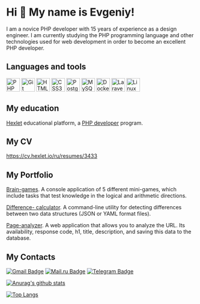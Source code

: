 Hi 👋 My name is Evgeniy!
========================

I am a novice PHP developer with 15 years of experience as a design engineer. I am currently studying the PHP programming language and other technologies used for web development in order to become an excellent PHP developer.

## Languages and tools


<p align="left">
  <a href="https://www.php.net/" target="_blank" rel="noreferrer"><img src="https://raw.githubusercontent.com/danielcranney/readme-generator/main/public/icons/skills/php-colored.svg" width="36" height="36" alt="PHP" /></a>
  <a href="https://git-scm.com/" target="_blank" rel="noreferrer"><img src="https://raw.githubusercontent.com/danielcranney/readme-generator/main/public/icons/skills/git-colored.svg" width="36" height="36" alt="Git" /></a>
  <a href="https://developer.mozilla.org/en-US/docs/Glossary/HTML5" target="_blank" rel="noreferrer"><img src="https://raw.githubusercontent.com/danielcranney/readme-generator/main/public/icons/skills/html5-colored.svg" width="36" height="36" alt="HTML5" /></a>
  <a href="https://www.w3.org/TR/CSS/#css" target="_blank" rel="noreferrer"><img src="https://raw.githubusercontent.com/danielcranney/readme-generator/main/public/icons/skills/css3-colored.svg" width="36" height="36" alt="CSS3" /></a>  
  <a href="https://www.postgresql.org/" target="_blank" rel="noreferrer"><img src="https://raw.githubusercontent.com/danielcranney/readme-generator/main/public/icons/skills/postgresql-colored.svg" width="36" height="36" alt="PostgreSQL" /></a>
  <a href="https://www.mysql.com/" target="_blank" rel="noreferrer"><img src="https://raw.githubusercontent.com/danielcranney/readme-generator/main/public/icons/skills/mysql-colored.svg" width="36" height="36" alt="MySQL" /></a>
  <a href="https://www.docker.com/" target="_blank" rel="noreferrer"><img src="https://raw.githubusercontent.com/danielcranney/readme-generator/main/public/icons/skills/docker-colored.svg" width="36" height="36" alt="Docker" /></a>
  <a href="https://laravel.com/" target="_blank" rel="noreferrer"><img src="https://raw.githubusercontent.com/danielcranney/readme-generator/main/public/icons/skills/laravel-colored.svg" width="36" height="36" alt="Laravel" /></a>
  <a href="https://www.linux.org" target="_blank" rel="noreferrer"><img src="https://raw.githubusercontent.com/danielcranney/readme-generator/main/public/icons/skills/linux-colored.svg" width="36" height="36" alt="Linux" /></a>
</p>

## My education

[Hexlet](https://ru.hexlet.io/u/kadykov_e_v)  educational platform, a [PHP developer](https://ru.hexlet.io/programs/php) program.

## My CV

https://cv.hexlet.io/ru/resumes/3433

## My Portfolio

[Brain-games](https://github.com/kadykovev/brain-games ). A console application of 5 different mini-games, which include tasks that test knowledge in the logical and arithmetic directions.

[Difference- calculator](https://github.com/kadykovev/difference-calculator ). A command-line utility for detecting differences between two data structures (JSON or YAML format files).

[Page-analyzer](https://github.com/kadykovev/page-analyzer ). A web application that allows you to analyze the URL. Its availability, response code, h1, title, description, and saving this data to the database.

## My Contacts
<p>
  <a href="mailto:evgeniykadykov1983@gmail.com"><img src="https://img.shields.io/badge/-Gmail-c14438?style=for-the-badge&logo=Gmail&logoColor=white" alt="Gmail Badge"></a>
    <a href="mailto:kadykov_e_v@mail.ru"><img src="https://img.shields.io/badge/-@mail.ru-2162f0?style=for-the-badge&logoColor=white" alt="Mail.ru Badge"></a>
  <a href="https://t.me/kadykov_e_v"><img src="https://img.shields.io/badge/-telegram-0088cc?style=for-the-badge&logo=telegram&logoColor=white" alt="Telegram Badge"></a>
</p>

[![Anurag's github stats](https://github-readme-stats.vercel.app/api?username=kadykovev&show_icons=true)](https://github.com/kadykovev)

[![Top Langs](https://github-readme-stats.vercel.app/api/top-langs/?username=kadykovev&layout=compact)](https://github.com/anuraghazra/github-readme-stats)
